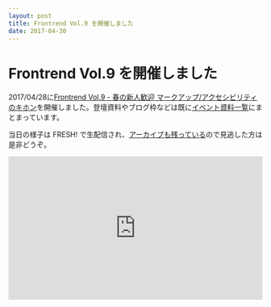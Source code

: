 ```yaml
---
layout: post
title: Frontrend Vol.9 を開催しました
date: 2017-04-30
---
```


# Frontrend Vol.9 を開催しました

2017/04/28に[Frontrend Vol.9 - 春の新人歓迎 マークアップ/アクセシビリティのキホン](https://frontrend.connpass.com/event/53985/)を開催しました。登壇資料やブログ枠などは既に[イベント資料一覧](https://frontrend.connpass.com/event/53985/presentation/)にまとまっています。

当日の様子は FRESH! で生配信され、[アーカイブも残っている](https://freshlive.tv/tech-conference/109133)ので見逃した方は是非どうぞ。

<div style="position:relative;max-width:560px"><div style="padding-bottom:56.25%" role="presentation"></div><iframe style="position:absolute;top:0;left:0;width:100%;height:100%" title="Frontrend Vol.9 - 春の新人歓迎 マークアップ/アクセシビリティのキホン | FRESH!（フレッシュ） - 生放送がログイン不要・高画質で見放題" src="https://freshlive.tv/embed/109133" frameborder="0" allowfullscreen></iframe></div>
